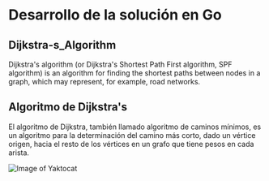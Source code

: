 # Desarrollo de la solución en Go 

## Dijkstra-s_Algorithm
Dijkstra's algorithm (or Dijkstra's Shortest Path First algorithm, SPF algorithm) is an algorithm for finding the shortest paths between nodes in a graph, which may represent, for example, road networks. 

## Algoritmo de Dijkstra's
El algoritmo de Dijkstra, también llamado algoritmo de caminos mínimos, es un algoritmo para la determinación del camino más corto, dado un vértice origen, hacia el resto de los vértices en un grafo que tiene pesos en cada arista.

![Image of Yaktocat](https://upload.wikimedia.org/wikipedia/commons/thumb/5/57/Dijkstra_Animation.gif/220px-Dijkstra_Animation.gif)

